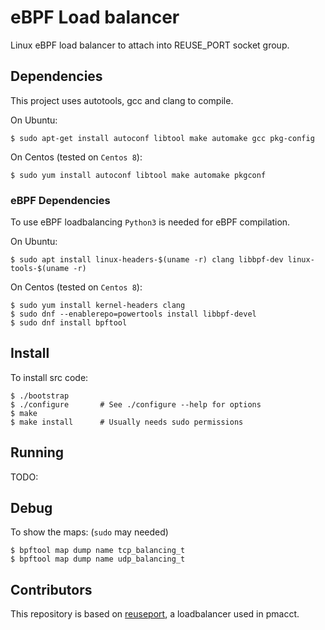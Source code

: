 # eBPF Load balancer
Linux eBPF load balancer to attach into REUSE_PORT socket group.

## Dependencies
This project uses autotools, gcc and clang to compile.

On Ubuntu:
```shell
$ sudo apt-get install autoconf libtool make automake gcc pkg-config
```

On Centos (tested on `Centos 8`):
```shell
$ sudo yum install autoconf libtool make automake pkgconf
```

### eBPF Dependencies

To use eBPF loadbalancing `Python3` is needed for eBPF compilation.

On Ubuntu:
```shell
$ sudo apt install linux-headers-$(uname -r) clang libbpf-dev linux-tools-$(uname -r)
```

On Centos (tested on `Centos 8`):
```shell
$ sudo yum install kernel-headers clang
$ sudo dnf --enablerepo=powertools install libbpf-devel
$ sudo dnf install bpftool
```

## Install
To install src code:
```shell
$ ./bootstrap
$ ./configure       # See ./configure --help for options
$ make
$ make install      # Usually needs sudo permissions
```

## Running
TODO:

## Debug
To show the maps:
(`sudo` may needed)
```shell
$ bpftool map dump name tcp_balancing_t
$ bpftool map dump name udp_balancing_t
```

## Contributors
This repository is based on [reuseport](https://github.com/eduarrrd/reuseport), a loadbalancer used in pmacct.
